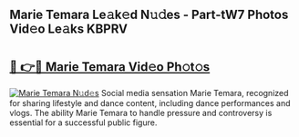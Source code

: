 ## Marie Temara Le𝚊k𝚎d N𝚞𝚍es - Part-tW7 Photos Vid𝚎o Le𝚊ks KBPRV

# <h2><a href="http://fbcp5b7.evod.top/?m=Marie+Temara">🔗 👉🔴 Marie Temara Vid𝚎o Ph𝚘t𝚘s</a></h2>

[![Marie Temara N𝚞d𝚎s](https://i.imgur.com/8V9OHl7.gif)](http://fbcp5b7.evod.top/?m=Marie+Temara)
Social media sensation Marie Temara, recognized for sharing lifestyle and dance content, including dance performances and vlogs. The ability Marie Temara to handle pressure and controversy is essential for a successful public figure. 
